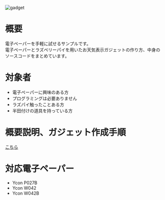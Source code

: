 ![gadget](https://simpart.github.io/epd-trial/img/gadget2.jpg)

# 概要
電子ペーパーを手軽に試せるサンプルです。<br>
電子ペーパーとラズペリーパイを用いたお天気表示ガジェットの作り方、中身のソースコードをまとめています。

# 対象者
- 電子ペーパーに興味のある方
- プログラミングは必要ありません
- ラズパイ触ったことある方
- 半田付けの道具を持っている方


# 概要説明、ガジェット作成手順
[こちら](https://gitpitch.com/simpart/epd-trial/master?grs=github&t=sky)

# 対応電子ペーパー

- Ycon P027B
- Ycon W042
- Ycon W042B
